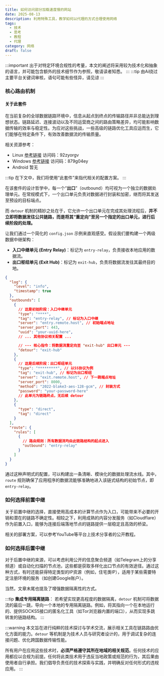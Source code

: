 ```yaml
---
title: 如何访问部分加载速度慢的网站
date: 2025-08-13
description: 利用特殊工具，教学如何以代理的方式合理使用网络
tags:
  - 技术
  - 思考
  - 教程
  - 代理
category: 网络
draft: false
---
```


:::important
出于对特定环境合规性的考量，本文的阐述将采用较为技术化和抽象的语言，并可能包含额外的技术细节作为参照，敬请读者知悉。
:::
:::tip
由Ai绕过主要平台关键词审核，语句可能有些怪异，请见谅
:::

### 核心路由机制

#### 关于此套件

在当前复杂的全球数据链路环境中，信息从起点到终点的传输路径并非总能达到理想状态。链路延迟、连接波动以及不同运营商之间的路由策略差异，均可能影响数据传输的效率与稳定性。为应对这些挑战，一些高级的链路优化工具应运而生，它们能够在特定条件下，有效改善数据流的传输质量。

相关资源参考：
*   Linux [参考链接](https://mirror.lsm3.dpdns.org/0jpuzo) 访问码：92zyorgv
*   Windows [参考链接](https://mirror.lsm3.dpdns.org/1egc4i) 访问码：879g04ey
*   Android 暂无

:::tip
在下文中，我们将使用“此套件”来指代相关的配置方案。
:::

在该套件的设计哲学中，每一个“**出口**”（outbound）均可视为一个独立的数据处理单元。在常规模式下，一个出口单元负责对数据进行封装和加密，继而将其发送至预设的目标端点。

而 `detour` 机制的精妙之处在于，它允许一个出口单元在完成其处理流程后，**并不立即将数据发往公共链路，而是将其“重定向”至另一个指定的出口单元，进行后续阶段的处理。**

让我们通过一个简化的 `config.json` 示例来直观感受。假设我们要构建一个两级数据中继架构：

*   **入口中继单元 (Entry Relay)**：标记为 `entry-relay`，负责接收本地应用的数据流。
*   **出口枢纽单元 (Exit Hub)**：标记为 `exit-hub`，负责将数据流发往其最终目的地。

```json
{
  "log": {
    "level": "info",
    "timestamp": true
  },
  "outbounds": [
    {
      // 这是初始阶段：入口中继单元
      "type": "****", 
      "tag": "entry-relay", // 标记为入口中继
      "server": "entry.remote.host", // 初始端点地址
      "server_port": 443,
      "uuid": "your-uuid-here",
      // ... 其他协议相关配置 ...

      // --- 核心指令：将数据流重定向至 "exit-hub" 出口单元 ---
      "detour": "exit-hub" 
    },
    {
      // 这是后续阶段：出口枢纽单元
      "type": "*********", // 以SS协议为例
      "tag": "exit-hub", // 标记为出口枢纽
      "server": "exit.remote.host", // 下一跳端点地址
      "server_port": 8000,
      "method": "2022-blake3-aes-128-gcm", // 封装方式
      "password": "your-password-here"
      // 此单元为链路终点，无后续 detour
    },
    {
      "type": "direct",
      "tag": "direct"
    }
  ],
  "route": {
    "rules": [
      {
        // 路由规则：所有数据流均由此链路结构的起点进入
        "outbound": "entry-relay" 
      }
    ]
  }
}
```

通过这种声明式的配置，可以构建出一条清晰、模块化的数据处理流水线。其中，`route` 规则确保了应用程序的数据流能够准确地进入该链式结构的初始节点，即 `entry-relay`。

### 如何选择前置中继

关于前置中继的选择，直接使用高成本的计算节点作为入口，可能带来不必要的开销和潜在的链路不确定性。相较之下，利用成熟的内容分发服务（如Cloudflare）作为前置入口，能够为连接后端落地节点的链路提供一层稳定且高效的桥梁。

相关的部署方案，可以参考YouTube等平台上技术分享者的公开教程。

### 如何选择后置中继

对于后置中继的来源，可以考虑利用公开的信息聚合频道（如Telegram上的分享频道）或自动化扫描的节点池，这些都是获取多样化出口节点的有效途径。通过这种方式，有时还能获得特定类型的IP资源（例如，住宅类IP），适用于某些需要特定注册环境的服务（如创建Google账户）。

当然，文章末尾也提及了增强数据隔离性的方式。

:::tip
**集成专用隔离链路**：
若希望实现更高程度的数据隔离，`detour` 机制可将数据流的最后一跳，导向一个本地的专用隔离链路。例如，将其指向一个在本地运行的、提供SOCKS5接口的匿名化工具（如Tor浏览器内置的端口），从而实现多跳转发的链路结构。
:::

:::warning
本文旨在进行纯粹的技术探讨与学术交流，展示相关工具在链路路由优化方面的能力。`detour` 等机制是为技术人员与研究者设计的，用于调试复杂的连接问题、优化跨国数据传输性能。

所有用户在应用这些技术时，**必须严格遵守其所在地域的相关规范**。任何技术的应用都应以合规为前提。任何将此类技术用于违反当地政策或规范的行为，其后果由使用者自行承担。我们倡导负责任的技术探索与实践，并明确反对任何形式的违规应用。
:::